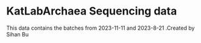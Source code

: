 # KatLabArchaea Sequencing data
This data contains the batches from 2023-11-11 and 2023-8-21
.Created by Sihan Bu
